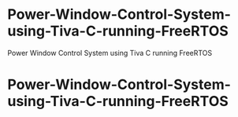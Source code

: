 # Power-Window-Control-System-using-Tiva-C-running-FreeRTOS
Power Window Control System using Tiva C running FreeRTOS
# Power-Window-Control-System-using-Tiva-C-running-FreeRTOS
